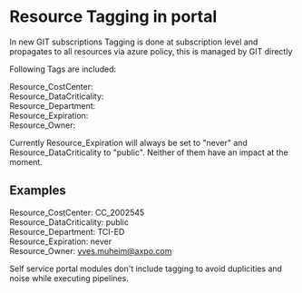 # Resource Tagging in portal

In new GIT subscriptions Tagging is done at subscription level and propagates to all resources via azure policy, this is managed by GIT directly

Following Tags are included:

Resource_CostCenter:\
Resource_DataCriticality:\
Resource_Department:\
Resource_Expiration:\
Resource_Owner:

Currently Resource_Expiration will always be set to "never" and Resource_DataCriticality to "public". Neither of them have an impact at the moment.

## Examples

Resource_CostCenter: CC_2002545\
Resource_DataCriticality: public\
Resource_Department: TCI-ED\
Resource_Expiration: never\
Resource_Owner: yves.muheim@axpo.com  

Self service portal modules don't include tagging to avoid duplicities and noise while executing pipelines.